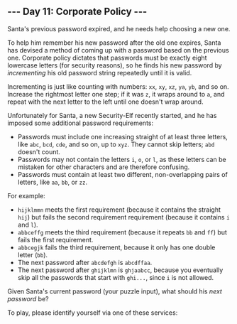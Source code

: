 <article class="day-desc"><h2>--- Day 11: Corporate Policy ---</h2><p>Santa's previous password expired, and he needs help choosing a new one.</p>
<p>To help him remember his new password after the old one expires, Santa has devised a method of coming up with a password based on the previous one.  Corporate policy dictates that passwords must be exactly eight lowercase letters (for security reasons), so he finds his new password by <em>incrementing</em> his old password string repeatedly until it is valid.</p>
<p>Incrementing is just like counting with numbers: <code>xx</code>, <code>xy</code>, <code>xz</code>, <code>ya</code>, <code>yb</code>, and so on. Increase the rightmost letter one step; if it was <code>z</code>, it wraps around to <code>a</code>, and repeat with the next letter to the left until one doesn't wrap around.</p>
<p>Unfortunately for Santa, a new Security-Elf recently started, and he has imposed some additional password requirements:</p>
<ul>
<li>Passwords must include one increasing straight of at least three letters, like <code>abc</code>, <code>bcd</code>, <code>cde</code>, and so on, up to <code>xyz</code>. They cannot skip letters; <code>abd</code> doesn't count.</li>
<li>Passwords may not contain the letters <code>i</code>, <code>o</code>, or <code>l</code>, as these letters can be mistaken for other characters and are therefore confusing.</li>
<li>Passwords must contain at least two different, non-overlapping pairs of letters, like <code>aa</code>, <code>bb</code>, or <code>zz</code>.</li>
</ul>
<p>For example:</p>
<ul>
<li><code>hijklmmn</code> meets the first requirement (because it contains the straight <code>hij</code>) but fails the second requirement requirement (because it contains <code>i</code> and <code>l</code>).</li>
<li><code>abbceffg</code> meets the third requirement (because it repeats <code>bb</code> and <code>ff</code>) but fails the first requirement.</li>
<li><code>abbcegjk</code> fails the third requirement, because it only has one double letter (<code>bb</code>).</li>
<li>The next password after <code>abcdefgh</code> is <code>abcdffaa</code>.</li>
<li>The next password after <code>ghijklmn</code> is <code>ghjaabcc</code>, because you eventually skip all the passwords that start with <code>ghi...</code>, since <code>i</code> is not allowed.</li>
</ul>
<p>Given Santa's current password (your puzzle input), what should his <em>next password</em> be?</p>
</article>
<p>To play, please identify yourself via one of these services:</p>

